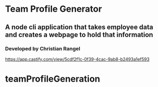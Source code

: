 # Team Profile Generator
## A node cli application that takes employee data and creates a webpage to hold that information
### Developed by Christian Rangel


https://app.castify.com/view/5cdf2f1c-0f39-4cac-9ab8-b2493a1ef593

# teamProfileGeneration
